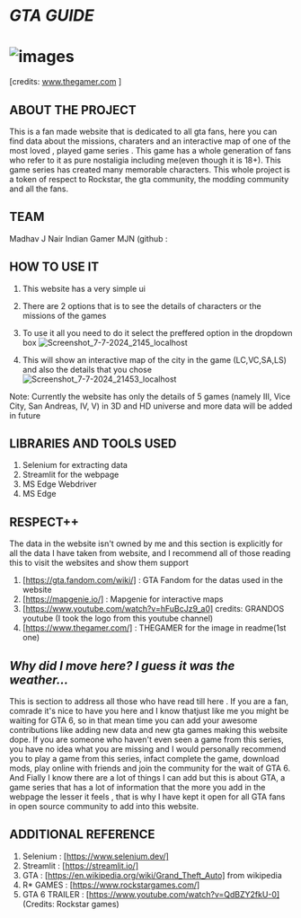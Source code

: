 # *GTA GUIDE*
# ![images](https://github.com/madhav-j-nair/tommy_vercetti/assets/162718363/cde6f3d1-a79d-4f13-b466-8bde6a80ab04)
[credits: www.thegamer.com ]
## ABOUT THE PROJECT
This is a fan made website that is dedicated to all gta fans, here you can find data about the missions, charaters and an interactive map of one of the most loved , played game series . This game has a whole generation of fans who refer to it as pure nostaligia including me(even though it is 18+). This game series has created many memorable characters. This whole project is a token of respect to Rockstar, the gta community, the modding community and all the fans.

## TEAM
Madhav J Nair
Indian Gamer MJN (github : 

## HOW TO USE IT
1) This website has a very simple ui
2) There are 2 options that is to see the details of characters or the missions of the games
3) To use it all you need to do it select the preffered option in the dropdown box
   ![Screenshot_7-7-2024_2145_localhost](https://github.com/madhav-j-nair/tommy_vercetti/assets/162718363/10cc7ed0-6788-4b11-ae8d-78b642429436)

4) This will show an interactive map of the city in the game (LC,VC,SA,LS) and also the details that you chose
   ![Screenshot_7-7-2024_21453_localhost](https://github.com/madhav-j-nair/tommy_vercetti/assets/162718363/6167b897-2c9d-41ef-b419-4ce25466f116)

Note: Currently the website has only the details of 5 games (namely III, Vice City, San Andreas, IV, V) in 3D and HD universe and more data will be added in future

## LIBRARIES AND TOOLS USED
1) Selenium for extracting data
2) Streamlit for the webpage
3) MS Edge Webdriver
4) MS Edge

## RESPECT++
The data in the website isn't owned by me and this section is explicitly for all the data I have taken from website, and I recommend all of those reading this to visit the websites and show them support
1) [https://gta.fandom.com/wiki/] : GTA Fandom for the datas used in the website
2) [https://mapgenie.io/] : Mapgenie for interactive maps 
3) [https://www.youtube.com/watch?v=hFuBcJz9_a0] credits: GRANDOS youtube (I took the logo from this youtube channel)
4) [https://www.thegamer.com/] : THEGAMER for the image in readme(1st one)

## *Why did I move here? I guess it was the weather...*
This is section to address all those who have read till here . If you are a fan, comrade it's nice to have you here and I know thatjust like me you might be waiting for GTA 6, so in that mean time you can add your awesome contributions like adding new data and new gta games making this website dope.
If you are someone who haven't even seen a game from this series, you have no idea what you are missing and I would personally recommend you to play a game from this series, infact complete the game, download mods, play online with friends and join the community for the wait of GTA 6.
And Fially I know there are a lot of things I can add but this is about GTA, a game series that has a lot of information that the more you add in the webpage the lesser it feels , that is why I have kept it open for all GTA fans in open source community to add into this website.

## ADDITIONAL REFERENCE

1) Selenium : [https://www.selenium.dev/]
2) Streamlit : [https://streamlit.io/]
3) GTA : [https://en.wikipedia.org/wiki/Grand_Theft_Auto] from wikipedia
4) R* GAMES : [https://www.rockstargames.com/]
5) GTA 6 TRAILER : [https://www.youtube.com/watch?v=QdBZY2fkU-0] (Credits: Rockstar games)
